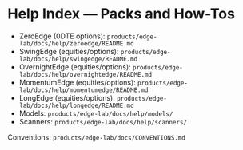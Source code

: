 # Help Index — Packs and How-Tos

- ZeroEdge (0DTE options): `products/edge-lab/docs/help/zeroedge/README.md`
- SwingEdge (equities/options): `products/edge-lab/docs/help/swingedge/README.md`
- OvernightEdge (equities/options): `products/edge-lab/docs/help/overnightedge/README.md`
- MomentumEdge (equities/options): `products/edge-lab/docs/help/momentumedge/README.md`
- LongEdge (equities/options): `products/edge-lab/docs/help/longedge/README.md`
- Models: `products/edge-lab/docs/help/models/`
- Scanners: `products/edge-lab/docs/help/scanners/`

Conventions: `products/edge-lab/docs/CONVENTIONS.md`
